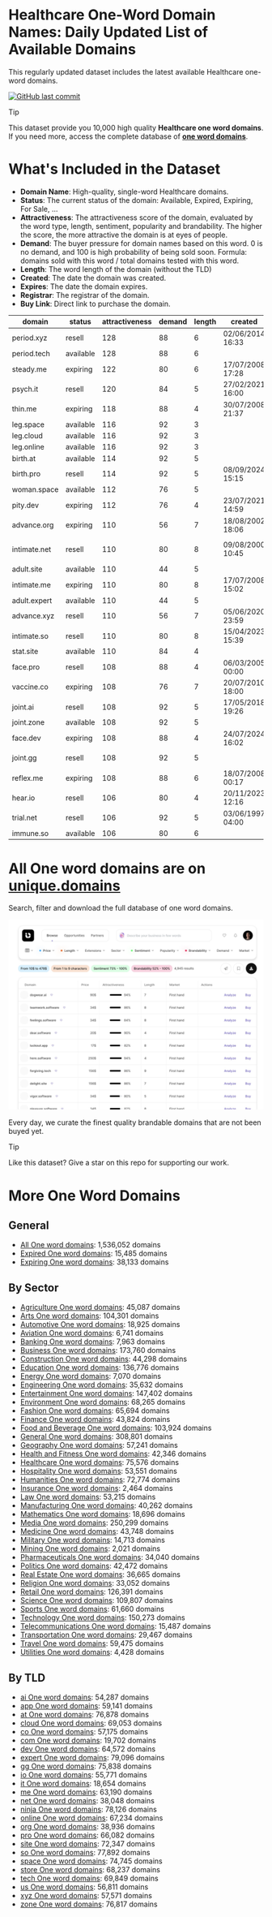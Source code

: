 
# **Healthcare One-Word Domain Names**: Daily Updated List of Available Domains

This regularly updated dataset includes the latest available Healthcare one-word domains.

[![GitHub last commit](https://img.shields.io/github/last-commit/UniqueDomains/healthcare-oneword-domains.svg?style=flat)]() 

> [!TIP]
> This dataset provide you 10,000 high quality **Healthcare one word domains**.
> If you need more, access the complete database of **[one word domains](https://unique.domains?utm_source=github&utm_medium=dataset&utm_campaign=Healthcare&utm_content=description.top)**.

# What's Included in the Dataset

- **Domain Name**: High-quality, single-word Healthcare domains.
- **Status**: The current status of the domain: Available, Expired, Expiring, For Sale, ...
- **Attractiveness**: The attractiveness score of the domain, evaluated by the word type, length, sentiment, popularity and brandability. The higher the score, the more attractive the domain is at eyes of people.
- **Demand**: The buyer pressure for domain names based on this word. 0 is no demand, and 100 is high probability of being sold soon. Formula: domains sold with this word / total domains tested with this word.
- **Length**: The word length of the domain (without the TLD)
- **Created**: The date the domain was created.
- **Expires**: The date the domain expires.
- **Registrar**: The registrar of the domain.
- **Buy Link**: Direct link to purchase the domain.

| domain       | status    | attractiveness | demand | length | created          | expires          | registrar                                   | sectors                               |
| ------------ | --------- | -------------- | ------ | ------ | ---------------- | ---------------- | ------------------------------------------- | ------------------------------------- |
| period.xyz   | resell    | 128            | 88     | 6      | 02/06/2014 16:33 | 02/06/2026 23:59 | Go Daddy, LLC                               | Education,General,Healthcare,Media    |
| period.tech  | available | 128            | 88     | 6      |                  |                  |                                             | Education,General,Healthcare,Media    |
| steady.me    | expiring  | 122            | 80     | 6      | 17/07/2008 17:28 | 17/07/2025 17:28 | GoDaddy.com, LLC                            | Business,Finance,Healthcare           |
| psych.it     | resell    | 120            | 84     | 5      | 27/02/2021 16:00 | 27/02/2026 00:00 |                                             | Healthcare,Media,Pharmaceuticals      |
| thin.me      | expiring  | 118            | 88     | 4      | 30/07/2008 21:37 | 30/07/2025 21:37 | Dynadot Inc                                 | Fashion,Food and Beverage,Healthcare  |
| leg.space    | available | 116            | 92     | 3      |                  |                  |                                             | Fashion,General,Healthcare,Sports     |
| leg.cloud    | available | 116            | 92     | 3      |                  |                  |                                             | Fashion,General,Healthcare,Sports     |
| leg.online   | available | 116            | 92     | 3      |                  |                  |                                             | Fashion,General,Healthcare,Sports     |
| birth.at     | available | 114            | 92     | 5      |                  |                  |                                             | Healthcare,Humanities,Medicine        |
| birth.pro    | resell    | 114            | 92     | 5      | 08/09/2024 15:15 | 08/09/2025 15:15 | Sav.com, LLC - 26                           | Healthcare,Humanities,Medicine        |
| woman.space  | available | 112            | 76     | 5      |                  |                  |                                             | Fashion,General,Healthcare            |
| pity.dev     | expiring  | 112            | 76     | 4      | 23/07/2021 14:59 | 23/07/2025 14:59 | Namecheap Inc.                              | Healthcare                            |
| advance.org  | expiring  | 110            | 56     | 7      | 18/08/2002 18:06 | 18/08/2025 18:06 | GoDaddy.com, LLC                            | Business,Education,Healthcare         |
| intimate.net | resell    | 110            | 80     | 8      | 09/08/2000 10:45 | 09/08/2025 10:45 | GoDaddy Online Services Cayman Islands Ltd. | Fashion,Healthcare,Media              |
| adult.site   | available | 110            | 44     | 5      |                  |                  |                                             | Education,Healthcare                  |
| intimate.me  | expiring  | 110            | 80     | 8      | 17/07/2008 15:02 | 17/07/2025 15:02 | DNPric.es                                   | Fashion,Healthcare,Media              |
| adult.expert | available | 110            | 44     | 5      |                  |                  |                                             | Education,Healthcare                  |
| advance.xyz  | resell    | 110            | 56     | 7      | 05/06/2020 23:59 | 05/06/2026 23:59 | Spaceship, Inc.                             | Business,Education,Healthcare         |
| intimate.so  | resell    | 110            | 80     | 8      | 15/04/2023 15:39 | 15/04/2026 15:39 | Dynadot LLC                                 | Fashion,Healthcare,Media              |
| stat.site    | available | 110            | 84     | 4      |                  |                  |                                             | Education,Healthcare,Technology       |
| face.pro     | resell    | 108            | 88     | 4      | 06/03/2005 00:00 | 06/03/2026 00:00 | Registrar of Domain Names REG.RU LLC        | Fashion,General,Healthcare,Media      |
| vaccine.co   | expiring  | 108            | 76     | 7      | 20/07/2010 18:00 | 19/07/2025 23:59 | Hello Internet Corp.                        | Healthcare,Medicine,Pharmaceuticals   |
| joint.ai     | resell    | 108            | 92     | 5      | 17/05/2018 19:26 | 17/05/2026 19:26 | Deep Vision Architects                      | Construction,Healthcare,Manufacturing |
| joint.zone   | available | 108            | 92     | 5      |                  |                  |                                             | Construction,Healthcare,Manufacturing |
| face.dev     | expiring  | 108            | 88     | 4      | 24/07/2024 16:02 | 24/07/2025 16:02 | GoDaddy.com, LLC                            | Fashion,General,Healthcare,Media      |
| joint.gg     | resell    | 108            | 92     | 5      |                  |                  | 1API (http://www.1api.net)                  | Construction,Healthcare,Manufacturing |
| reflex.me    | expiring  | 108            | 88     | 6      | 18/07/2008 00:17 | 18/07/2025 00:17 | Dynadot Inc                                 | Healthcare,Medicine,Sports            |
| hear.io      | resell    | 106            | 80     | 4      | 20/11/2023 12:16 | 20/11/2025 12:16 | GoDaddy.com, LLC                            | Education,General,Healthcare,Media    |
| trial.net    | resell    | 106            | 92     | 5      | 03/06/1997 04:00 | 02/06/2026 04:00 | Tucows Domains Inc.                         | Business,Healthcare,Law               |
| immune.so    | available | 106            | 80     | 6      |                  |                  |                                             | Healthcare,Medicine,Pharmaceuticals   |

# All One word domains are on [unique.domains](https://unique.domains?utm_source=github&utm_medium=dataset&utm_campaign=Healthcare&utm_content=description.bottom)

Search, filter and download the full database of one word domains.

[![Access the only remaining good domain names, before your competitors.](https://github.com/UniqueDomains/healthcare-oneword-domains/blob/main/unique.domains.jpg?raw=true)](https://unique.domains?utm_source=github&utm_medium=dataset&utm_campaign=Healthcare&utm_content=description.image)

Every day, we curate the finest quality brandable domains that are not been buyed yet.

> [!TIP]
> Like this dataset? Give a star on this repo for supporting our work.

# More One Word Domains

## General

- [All One word domains](https://github.com/UniqueDomains/oneword-domains): 1,536,052 domains
- [Expired One word domains](https://github.com/UniqueDomains/expired-oneword-domains): 15,485 domains
- [Expiring One word domains](https://github.com/UniqueDomains/expiring-oneword-domains): 38,133 domains
## By Sector

- [Agriculture One word domains](https://github.com/UniqueDomains/agriculture-oneword-domains): 45,087 domains
- [Arts One word domains](https://github.com/UniqueDomains/arts-oneword-domains): 104,301 domains
- [Automotive One word domains](https://github.com/UniqueDomains/automotive-oneword-domains): 18,925 domains
- [Aviation One word domains](https://github.com/UniqueDomains/aviation-oneword-domains): 6,741 domains
- [Banking One word domains](https://github.com/UniqueDomains/banking-oneword-domains): 7,963 domains
- [Business One word domains](https://github.com/UniqueDomains/business-oneword-domains): 173,760 domains
- [Construction One word domains](https://github.com/UniqueDomains/construction-oneword-domains): 44,298 domains
- [Education One word domains](https://github.com/UniqueDomains/education-oneword-domains): 136,776 domains
- [Energy One word domains](https://github.com/UniqueDomains/energy-oneword-domains): 7,070 domains
- [Engineering One word domains](https://github.com/UniqueDomains/engineering-oneword-domains): 35,632 domains
- [Entertainment One word domains](https://github.com/UniqueDomains/entertainment-oneword-domains): 147,402 domains
- [Environment One word domains](https://github.com/UniqueDomains/environment-oneword-domains): 68,265 domains
- [Fashion One word domains](https://github.com/UniqueDomains/fashion-oneword-domains): 65,694 domains
- [Finance One word domains](https://github.com/UniqueDomains/finance-oneword-domains): 43,824 domains
- [Food and Beverage One word domains](https://github.com/UniqueDomains/food-and-beverage-oneword-domains): 103,924 domains
- [General One word domains](https://github.com/UniqueDomains/general-oneword-domains): 308,801 domains
- [Geography One word domains](https://github.com/UniqueDomains/geography-oneword-domains): 57,241 domains
- [Health and Fitness One word domains](https://github.com/UniqueDomains/health-and-fitness-oneword-domains): 42,346 domains
- [Healthcare One word domains](https://github.com/UniqueDomains/healthcare-oneword-domains): 75,576 domains
- [Hospitality One word domains](https://github.com/UniqueDomains/hospitality-oneword-domains): 53,551 domains
- [Humanities One word domains](https://github.com/UniqueDomains/humanities-oneword-domains): 72,774 domains
- [Insurance One word domains](https://github.com/UniqueDomains/insurance-oneword-domains): 2,464 domains
- [Law One word domains](https://github.com/UniqueDomains/law-oneword-domains): 53,215 domains
- [Manufacturing One word domains](https://github.com/UniqueDomains/manufacturing-oneword-domains): 40,262 domains
- [Mathematics One word domains](https://github.com/UniqueDomains/mathematics-oneword-domains): 18,696 domains
- [Media One word domains](https://github.com/UniqueDomains/media-oneword-domains): 250,299 domains
- [Medicine One word domains](https://github.com/UniqueDomains/medicine-oneword-domains): 43,748 domains
- [Military One word domains](https://github.com/UniqueDomains/military-oneword-domains): 14,713 domains
- [Mining One word domains](https://github.com/UniqueDomains/mining-oneword-domains): 2,021 domains
- [Pharmaceuticals One word domains](https://github.com/UniqueDomains/pharmaceuticals-oneword-domains): 34,040 domains
- [Politics One word domains](https://github.com/UniqueDomains/politics-oneword-domains): 42,472 domains
- [Real Estate One word domains](https://github.com/UniqueDomains/real-estate-oneword-domains): 36,665 domains
- [Religion One word domains](https://github.com/UniqueDomains/religion-oneword-domains): 33,052 domains
- [Retail One word domains](https://github.com/UniqueDomains/retail-oneword-domains): 126,391 domains
- [Science One word domains](https://github.com/UniqueDomains/science-oneword-domains): 109,807 domains
- [Sports One word domains](https://github.com/UniqueDomains/sports-oneword-domains): 61,660 domains
- [Technology One word domains](https://github.com/UniqueDomains/technology-oneword-domains): 150,273 domains
- [Telecommunications One word domains](https://github.com/UniqueDomains/telecommunications-oneword-domains): 15,487 domains
- [Transportation One word domains](https://github.com/UniqueDomains/transportation-oneword-domains): 29,467 domains
- [Travel One word domains](https://github.com/UniqueDomains/travel-oneword-domains): 59,475 domains
- [Utilities One word domains](https://github.com/UniqueDomains/utilities-oneword-domains): 4,428 domains
## By TLD

- [ai One word domains](https://github.com/UniqueDomains/ai-oneword-domains): 54,287 domains
- [app One word domains](https://github.com/UniqueDomains/app-oneword-domains): 59,141 domains
- [at One word domains](https://github.com/UniqueDomains/at-oneword-domains): 76,878 domains
- [cloud One word domains](https://github.com/UniqueDomains/cloud-oneword-domains): 69,053 domains
- [co One word domains](https://github.com/UniqueDomains/co-oneword-domains): 57,175 domains
- [com One word domains](https://github.com/UniqueDomains/com-oneword-domains): 19,702 domains
- [dev One word domains](https://github.com/UniqueDomains/dev-oneword-domains): 64,572 domains
- [expert One word domains](https://github.com/UniqueDomains/expert-oneword-domains): 79,096 domains
- [gg One word domains](https://github.com/UniqueDomains/gg-oneword-domains): 75,838 domains
- [io One word domains](https://github.com/UniqueDomains/io-oneword-domains): 55,771 domains
- [it One word domains](https://github.com/UniqueDomains/it-oneword-domains): 18,654 domains
- [me One word domains](https://github.com/UniqueDomains/me-oneword-domains): 63,190 domains
- [net One word domains](https://github.com/UniqueDomains/net-oneword-domains): 38,048 domains
- [ninja One word domains](https://github.com/UniqueDomains/ninja-oneword-domains): 78,126 domains
- [online One word domains](https://github.com/UniqueDomains/online-oneword-domains): 67,234 domains
- [org One word domains](https://github.com/UniqueDomains/org-oneword-domains): 38,936 domains
- [pro One word domains](https://github.com/UniqueDomains/pro-oneword-domains): 66,082 domains
- [site One word domains](https://github.com/UniqueDomains/site-oneword-domains): 72,347 domains
- [so One word domains](https://github.com/UniqueDomains/so-oneword-domains): 77,892 domains
- [space One word domains](https://github.com/UniqueDomains/space-oneword-domains): 74,745 domains
- [store One word domains](https://github.com/UniqueDomains/store-oneword-domains): 68,237 domains
- [tech One word domains](https://github.com/UniqueDomains/tech-oneword-domains): 69,849 domains
- [us One word domains](https://github.com/UniqueDomains/us-oneword-domains): 56,811 domains
- [xyz One word domains](https://github.com/UniqueDomains/xyz-oneword-domains): 57,571 domains
- [zone One word domains](https://github.com/UniqueDomains/zone-oneword-domains): 76,817 domains
        